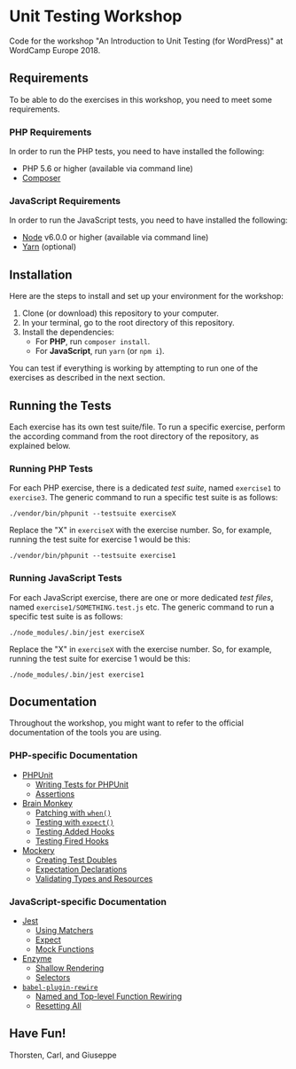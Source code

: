 # Unit Testing Workshop

Code for the workshop "An Introduction to Unit Testing (for WordPress)" at WordCamp Europe 2018.


## Requirements

To be able to do the exercises in this workshop, you need to meet some requirements.

### PHP Requirements

In order to run the PHP tests, you need to have installed the following:

* PHP 5.6 or higher (available via command line)
* [Composer](https://getcomposer.org/)

### JavaScript Requirements

In order to run the JavaScript tests, you need to have installed the following:

* [Node](https://nodejs.org/) v6.0.0 or higher (available via command line)
* [Yarn](https://yarnpkg.com/) (optional)


## Installation

Here are the steps to install and set up your environment for the workshop:

1. Clone (or download) this repository to your computer.
2. In your terminal, go to the root directory of this repository.
3. Install the dependencies:
    * For **PHP**, run `composer install`.
    * For **JavaScript**, run `yarn` (or `npm i`).

You can test if everything is working by attempting to run one of the exercises as described in the next section.


## Running the Tests

Each exercise has its own test suite/file.
To run a specific exercise, perform the according command from the root directory of the repository, as explained below.

### Running PHP Tests

For each PHP exercise, there is a dedicated _test suite_, named `exercise1` to `exercise3`.
The generic command to run a specific test suite is as follows:

```console
./vendor/bin/phpunit --testsuite exerciseX
```

Replace the "X" in `exerciseX` with the exercise number.
So, for example, running the test suite for exercise 1 would be this:

```console
./vendor/bin/phpunit --testsuite exercise1
```

### Running JavaScript Tests

For each JavaScript exercise, there are one or more dedicated _test files_, named `exercise1/SOMETHING.test.js` etc.
The generic command to run a specific test suite is as follows:

```console
./node_modules/.bin/jest exerciseX
```

Replace the "X" in `exerciseX` with the exercise number.
So, for example, running the test suite for exercise 1 would be this:

```console
./node_modules/.bin/jest exercise1
```


## Documentation

Throughout the workshop, you might want to refer to the official documentation of the tools you are using.

### PHP-specific Documentation

* [PHPUnit](https://phpunit.de/manual/5.7/en/index.html)
    * [Writing Tests for PHPUnit](https://phpunit.de/manual/5.7/en/writing-tests-for-phpunit.html)
    * [Assertions](https://phpunit.de/manual/5.7/en/appendixes.assertions.html)
* [Brain Monkey](https://brain-wp.github.io/BrainMonkey/)
    * [Patching with `when()`](https://brain-wp.github.io/BrainMonkey/docs/functions-when.html)
    * [Testing with `expect()`](https://brain-wp.github.io/BrainMonkey/docs/functions-expect.html)
    * [Testing Added Hooks](https://brain-wp.github.io/BrainMonkey/docs/wordpress-hooks-added.html)
    * [Testing Fired Hooks](https://brain-wp.github.io/BrainMonkey/docs/wordpress-hooks-done.html)
* [Mockery](http://docs.mockery.io/en/latest/)
    * [Creating Test Doubles](http://docs.mockery.io/en/latest/reference/creating_test_doubles.html)
    * [Expectation Declarations](http://docs.mockery.io/en/latest/reference/expectations.html)
    * [Validating Types and Resources](http://docs.mockery.io/en/latest/reference/argument_validation.html#validating-types-and-resources)

### JavaScript-specific Documentation

* [Jest](https://facebook.github.io/jest/docs/en/getting-started.html)
    * [Using Matchers](https://facebook.github.io/jest/docs/en/using-matchers.html)
    * [Expect](https://facebook.github.io/jest/docs/en/expect.html)
    * [Mock Functions](https://facebook.github.io/jest/docs/en/mock-function-api.html)
* [Enzyme](http://airbnb.io/enzyme/)
    * [Shallow Rendering](http://airbnb.io/enzyme/docs/api/shallow.html)
    * [Selectors](http://airbnb.io/enzyme/docs/api/selector.html)
* [`babel-plugin-rewire`](https://github.com/speedskater/babel-plugin-rewire/blob/master/README.md)
    * [Named and Top-level Function Rewiring](https://github.com/speedskater/babel-plugin-rewire/blob/master/README.md#named-and-top-level-function-rewiring)
    * [Resetting All](https://github.com/speedskater/babel-plugin-rewire/blob/master/README.md#resetting-all)


## Have Fun!

Thorsten, Carl, and Giuseppe
